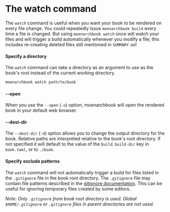 # The watch command

The `watch` command is useful when you want your book to be rendered on every
file change. You could repeatedly issue `moenarchbook build` every time a file is
changed. But using `moenarchbook watch` once will watch your files and will trigger a
build automatically whenever you modify a file; this includes re-creating
deleted files still mentioned in `SUMMARY.md`!

#### Specify a directory

The `watch` command can take a directory as an argument to use as the book's
root instead of the current working directory.

```bash
moenarchbook watch path/to/book
```

#### --open

When you use the `--open` (`-o`) option, moenarchbook will open the rendered book in
your default web browser.

#### --dest-dir

The `--dest-dir` (`-d`) option allows you to change the output directory for the
book. Relative paths are interpreted relative to the book's root directory. If
not specified it will default to the value of the `build.build-dir` key in
`book.toml`, or to `./book`.


#### Specify exclude patterns

The `watch` command will not automatically trigger a build for files listed in
the `.gitignore` file in the book root directory. The `.gitignore` file may
contain file patterns described in the [gitignore
documentation](https://git-scm.com/docs/gitignore). This can be useful for
ignoring temporary files created by some editors.

_Note: Only `.gitignore` from book root directory is used. Global
`$HOME/.gitignore` or `.gitignore` files in parent directories are not used._
